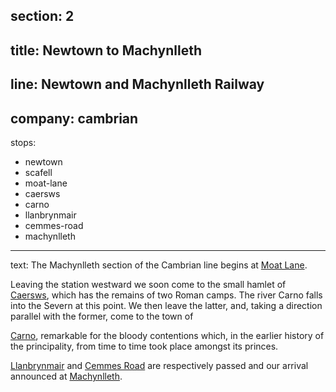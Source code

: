 section: 2
----
title: Newtown to Machynlleth
----
line: Newtown and Machynlleth Railway
----
company: cambrian
----
stops:
- newtown
- scafell
- moat-lane
- caersws
- carno
- llanbrynmair
- cemmes-road
- machynlleth
----
text: The Machynlleth section of the Cambrian line begins at [Moat Lane](/stations/moat-lane).

Leaving the station westward we soon come to the small hamlet of [Caersws](/stations/caersws), which has the remains of two Roman camps. The river Carno falls into the Severn at this point. We then leave the latter, and, taking a direction parallel with the former, come to the town of

[Carno](/stations/carno), remarkable for the bloody contentions which, in the earlier history of the principality, from time to time took place amongst its princes.

[Llanbrynmair](/stations/llanbrynmair) and [Cemmes Road](/stations/cemmes-road) are respectively passed and our arrival announced at [Machynlleth](/stations/machynlleth).
